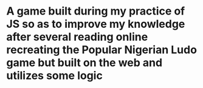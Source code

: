 # A game built during my practice of JS so as to improve my knowledge after several reading online recreating the Popular Nigerian Ludo game but built on the web and utilizes some logic
